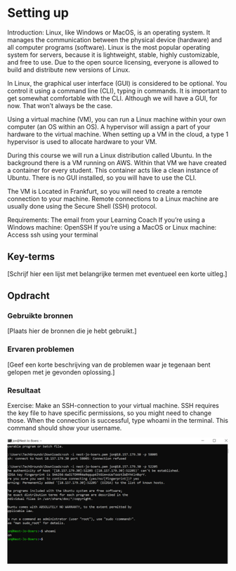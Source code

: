# Setting up

Introduction:
Linux, like Windows or MacOS, is an operating system. It manages the communication between the physical device (hardware) and all computer programs (software).
Linux is the most popular operating system for servers, because it is lightweight, stable, highly customizable, and free to use. Due to the open source licensing, everyone is allowed to build and distribute new versions of Linux.

In Linux, the graphical user interface (GUI) is considered to be optional. You control it using a command line (CLI), typing in commands. It is important to get somewhat comfortable with the CLI. Although we will have a GUI, for now. That won’t always be the case.

Using a virtual machine (VM), you can run a Linux machine within your own computer (an OS within an OS). A hypervisor will assign a part of your hardware to the virtual machine. When setting up a VM in the cloud, a type 1 hypervisor is used to allocate hardware to your VM.

During this course we will run a Linux distribution called Ubuntu. In the background there is a VM running on AWS. Within that VM we have created a container for every student. This container acts like a clean instance of Ubuntu. There is no GUI installed, so you will have to use the CLI.

The VM is Located in Frankfurt, so you will need to create a remote connection to your machine. Remote connections to a Linux machine are usually done using the Secure Shell (SSH) protocol.

Requirements:
The email from your Learning Coach 
If you’re using a Windows machine: OpenSSH
If you’re using a MacOS or Linux machine: Access ssh using your terminal

## Key-terms
[Schrijf hier een lijst met belangrijke termen met eventueel een korte uitleg.]

## Opdracht
### Gebruikte bronnen
[Plaats hier de bronnen die je hebt gebruikt.]

### Ervaren problemen
[Geef een korte beschrijving van de problemen waar je tegenaan bent gelopen met je gevonden oplossing.]

### Resultaat

Exercise:
Make an SSH-connection to your virtual machine. SSH requires the key file to have specific permissions, so you might need to change those.
When the connection is successful, type whoami in the terminal. This command should show your username.

![Alt text](../00_includes/loginlinux.PNG)
